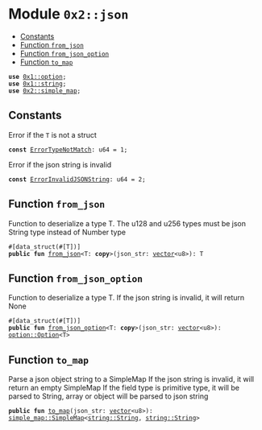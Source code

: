 
<a name="0x2_json"></a>

# Module `0x2::json`



-  [Constants](#@Constants_0)
-  [Function `from_json`](#0x2_json_from_json)
-  [Function `from_json_option`](#0x2_json_from_json_option)
-  [Function `to_map`](#0x2_json_to_map)


<pre><code><b>use</b> <a href="">0x1::option</a>;
<b>use</b> <a href="">0x1::string</a>;
<b>use</b> <a href="simple_map.md#0x2_simple_map">0x2::simple_map</a>;
</code></pre>



<a name="@Constants_0"></a>

## Constants


<a name="0x2_json_ErrorTypeNotMatch"></a>

Error if the <code>T</code> is not a struct


<pre><code><b>const</b> <a href="json.md#0x2_json_ErrorTypeNotMatch">ErrorTypeNotMatch</a>: u64 = 1;
</code></pre>



<a name="0x2_json_ErrorInvalidJSONString"></a>

Error if the json string is invalid


<pre><code><b>const</b> <a href="json.md#0x2_json_ErrorInvalidJSONString">ErrorInvalidJSONString</a>: u64 = 2;
</code></pre>



<a name="0x2_json_from_json"></a>

## Function `from_json`

Function to deserialize a type T.
The u128 and u256 types must be json String type instead of Number type


<pre><code>#[data_struct(#[T])]
<b>public</b> <b>fun</b> <a href="json.md#0x2_json_from_json">from_json</a>&lt;T: <b>copy</b>&gt;(json_str: <a href="">vector</a>&lt;u8&gt;): T
</code></pre>



<a name="0x2_json_from_json_option"></a>

## Function `from_json_option`

Function to deserialize a type T.
If the json string is invalid, it will return None


<pre><code>#[data_struct(#[T])]
<b>public</b> <b>fun</b> <a href="json.md#0x2_json_from_json_option">from_json_option</a>&lt;T: <b>copy</b>&gt;(json_str: <a href="">vector</a>&lt;u8&gt;): <a href="_Option">option::Option</a>&lt;T&gt;
</code></pre>



<a name="0x2_json_to_map"></a>

## Function `to_map`

Parse a json object string to a SimpleMap
If the json string is invalid, it will return an empty SimpleMap
If the field type is primitive type, it will be parsed to String, array or object will be parsed to json string


<pre><code><b>public</b> <b>fun</b> <a href="json.md#0x2_json_to_map">to_map</a>(json_str: <a href="">vector</a>&lt;u8&gt;): <a href="simple_map.md#0x2_simple_map_SimpleMap">simple_map::SimpleMap</a>&lt;<a href="_String">string::String</a>, <a href="_String">string::String</a>&gt;
</code></pre>
